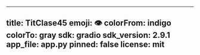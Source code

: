 
---
title: TitClase45
emoji: 👁
colorFrom: indigo
colorTo: gray
sdk: gradio
sdk_version: 2.9.1
app_file: app.py
pinned: false
license: mit
---
